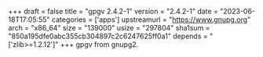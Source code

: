 +++
draft = false
title = "gpgv 2.4.2-1"
version = "2.4.2-1"
date = "2023-06-18T17:05:55"
categories = ['apps']
upstreamurl = "https://www.gnupg.org"
arch = "x86_64"
size = "139000"
usize = "297804"
sha1sum = "850a195dfe0abc355cb304897c2c6247625ff0a1"
depends = "['zlib>=1.2.12']"
+++
gpgv from gnupg2.